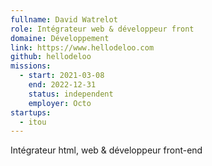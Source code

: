 ```yaml
---
fullname: David Watrelot
role: Intégrateur web & développeur front
domaine: Développement
link: https://www.hellodeloo.com
github: hellodeloo
missions:
  - start: 2021-03-08
    end: 2022-12-31
    status: independent
    employer: Octo
startups:
  - itou
---
```


Intégrateur html, web & développeur front-end
